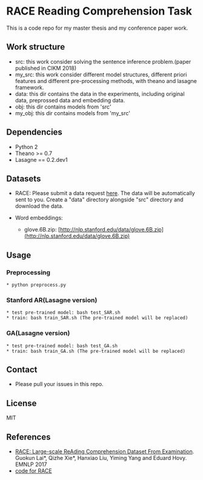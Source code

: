 # RACE Reading Comprehension Task

This is a code repo for my master thesis and my conference paper work.

## Work structure

* src: this work consider solving the sentence inference problem.(paper published in CIKM 2018)
* my_src: this work consider different model structures, different priori features and different pre-processing methods, with theano and lasagne framework.
* data: this dir contains the data in the experiments, including original data, preprossed data and embedding data.
* obj: this dir contains models from 'src'
* my_obj: this dir contains models from 'my_src'


## Dependencies

* Python 2
* Theano >= 0.7
* Lasagne == 0.2.dev1

## Datasets

* RACE:
    Please submit a data request [here](http://www.cs.cmu.edu/~glai1/data/race/). The data will be automatically sent to you. Create a "data" directory alongside "src" directory and download the data.

* Word embeddings:
    * glove.6B.zip: [http://nlp.stanford.edu/data/glove.6B.zip](http://nlp.stanford.edu/data/glove.6B.zip)

## Usage

### Preprocessing
    * python preprocess.py

### Stanford AR(Lasagne version)
    * test pre-trained model: bash test_SAR.sh
    * train: bash train_SAR.sh (The pre-trained model will be replaced)

### GA(Lasagne version)
    * test pre-trained model: bash test_GA.sh
    * train: bash train_GA.sh (The pre-trained model will be replaced)


## Contact

* Please pull your issues in this repo.

## License

MIT

## References

* [RACE: Large-scale ReAding Comprehension Dataset From Examination](https://arxiv.org/pdf/1704.04683.pdf). Guokun Lai*, Qizhe Xie*, Hanxiao Liu, Yiming Yang and Eduard Hovy. EMNLP 2017
* [code for RACE](https://github.com/qizhex)
